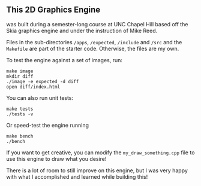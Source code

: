 ## This 2D Graphics Engine
was built during a semester-long course at UNC Chapel Hill based off the Skia graphics engine and under the instruction of Mike Reed.

Files in the sub-directories `/apps`, `/expected`, `/include` and `/src` and the `Makefile` are part of the starter code. Otherwise, the files are my own.

To test the engine against a set of images, run:
```
make image
mkdir diff
./image -e expected -d diff
open diff/index.html
```

You can also run unit tests:
```
make tests
./tests -v
```

Or speed-test the engine running
```
make bench
./bench
```

If you want to get creative, you can modify the `my_draw_something.cpp` file to use this engine to draw what you desire!

There is a lot of room to still improve on this engine, but I was very happy with what I accomplished and learned while building this!
